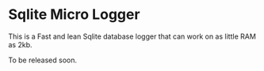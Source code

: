 # Sqlite Micro Logger

This is a Fast and lean Sqlite database logger that can work on as little RAM as 2kb.

To be released soon.
